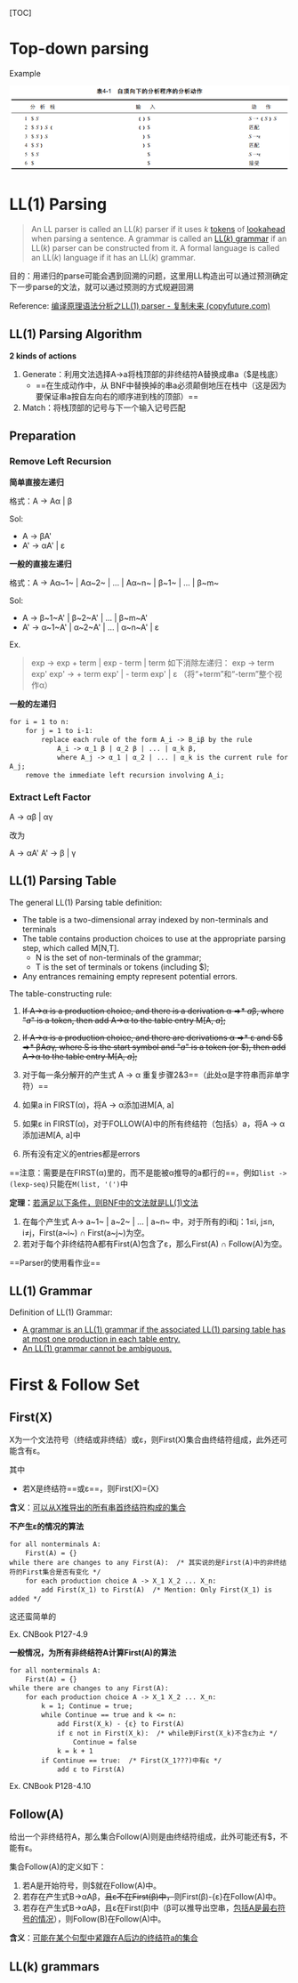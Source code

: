 [TOC]

# Top-down parsing

Example

![](assets/image-20210508180208470.png)

# LL(1) Parsing

> An LL parser is called an LL(*k*) parser if it uses *k* [tokens](https://en.wikipedia.org/wiki/Token_(parser)) of [lookahead](https://en.wikipedia.org/wiki/Parsing#Lookahead) when parsing a sentence. A grammar is called an [LL(*k*) grammar](https://en.wikipedia.org/wiki/LL_grammar) if an LL(*k*) parser can be constructed from it. A formal language is called an LL(*k*) language if it has an LL(*k*) grammar.

目的：用递归的parse可能会遇到回溯的问题，这里用LL构造出可以通过预测确定下一步parse的文法，就可以通过预测的方式规避回溯

Reference: [编译原理语法分析之LL(1) parser - 复制未来 (copyfuture.com)](https://copyfuture.com/blogs-details/20200709094254303w0gyxbowfalywr7)

## LL(1) Parsing Algorithm

**2 kinds of actions**

1. Generate：利用文法选择A→a将栈顶部的非终结符A替换成串a（$是栈底）
    * ==在生成动作中，从 BNF中替换掉的串a必须颠倒地压在栈中（这是因为要保证串a按自左向右的顺序进到栈的顶部）==
2. Match：将栈顶部的记号与下一个输入记号匹配

## Preparation

### Remove Left Recursion

**简单直接左递归**

格式：A -> Aα | β

Sol:

* A -> βA'
* A' -> αA' | ε

**一般的直接左递归**

格式：A -> Aα~1~ | Aα~2~ | ... | Aα~n~ | β~1~ | ... | β~m~

Sol:

* A -> β~1~A' | β~2~A' | ... | β~m~A'
* A' -> α~1~A' | α~2~A' | ... | α~n~A' | ε

Ex.

> exp -> exp + term | exp - term | term
> 如下消除左递归：
> exp -> term exp'
> exp' -> + term exp' | - term exp' | ε （将“+term”和“-term”整个视作α）

**一般的左递归**

```pseudocode
for i = 1 to n:
    for j = 1 to i-1:
        replace each rule of the form A_i -> B_iβ by the rule
            A_i -> α_1 β | α_2 β | ... | α_k β,
            where A_j -> α_1 | α_2 | ... | α_k is the current rule for A_j;
    remove the immediate left recursion involving A_i;
```

### Extract Left Factor

A -> αβ | αγ

改为

A -> αA'
A' -> β | γ

## LL(1) Parsing Table

The general LL(1) Parsing table definition:

* The table is a two-dimensional array indexed by non-terminals and terminals
* The table contains production choices to use at the appropriate parsing step, which called M[N,T].
    * N is the set of non-terminals of the grammar;
    * T is the set of terminals or tokens (including $);
* Any entrances remaining empty represent potential errors.



The table-constructing rule:

1. ~~If A→α is a production choice, and there is a derivation α =>\* *a*β, where "*a*" is a token, then add A→α to the table entry M[A, *a*];~~
2. ~~If A→α is a production choice, and there are derivations α =>\* ε  and   S\$ =>\* βA*a*γ, where S is the start symbol and "*a*" is a token (or \$), then add A→α to the table entry M[A, *a*];~~



1. 对于每一条分解开的产生式 A → α 重复步骤2&3==（此处α是字符串而非单字符）==
2. 如果a in FIRST(α)，将A → α添加进M[A, a]
3. 如果ε in FIRST(α)，对于FOLLOW(A)中的所有终结符（包括`$`）a，将A → α添加进M\[A, a\]中
4. 所有没有定义的entries都是errors



==注意：需要是在FIRST(α)里的，而不是能被α推导的a都行的==，例如`list -> (lexp-seq)`只能在`M(list, '(')`中



**定理：**<u>若满足以下条件，则BNF中的文法就是LL(1)文法</u>

1. 在每个产生式 A→ a~1~ | a~2~ | ... | a~n~ 中，对于所有的i和j：1≤i, j≤n, i≠j，First(a~i~) ∩ First(a~j~)为空。
2. 若对于每个非终结符A都有First(A)包含了ε，那么First(A) ∩ Follow(A)为空。



==Parser的使用看作业==

## LL(1) Grammar

Definition of LL(1) Grammar:

* <u>A grammar is an LL(1) grammar if the associated LL(1) parsing table has at most one production in each table entry.</u>
* <u>An LL(1) grammar cannot be ambiguous.</u>

# First & Follow Set

## First(X)

X为一个文法符号（终结或非终结）或ε，则First(X)集合由终结符组成，此外还可能含有ε。

其中

* 若X是终结符==或ε==，则First(X)={X}



**含义**：<u>可以从X推导出的所有串首终结符构成的集合</u>



**不产生ε的情况的算法**

```pseudocode
for all nonterminals A:
    First(A) = {}
while there are changes to any First(A):  /* 其实说的是First(A)中的非终结符的First集合是否有变化 */
    for each production choice A -> X_1 X_2 ... X_n:
        add First(X_1) to First(A)  /* Mention: Only First(X_1) is added */
```

这还蛮简单的

Ex. CNBook P127-4.9



**一般情况，为所有非终结符A计算First(A)的算法**

```pseudocode
for all nonterminals A:
    First(A) = {}
while there are changes to any First(A):
    for each production choice A -> X_1 X_2 ... X_n:
        k = 1; Continue = true;
        while Continue == true and k <= n:
            add First(X_k) - {ε} to First(A)
            if ε not in First(X_k):  /* while到First(X_k)不含ε为止 */
                Continue = false
            k = k + 1
        if Continue == true:  /* First(X_1???)中有ε */
            add ε to First(A)
```

Ex. CNBook P128-4.10

## Follow(A)

给出一个非终结符A，那么集合Follow(A)则是由终结符组成，此外可能还有\$，不能有ε。

集合Follow(A)的定义如下：

1. 若A是开始符号，则\$就在Follow(A)中。
2. 若存在产生式B→αAβ，~~且ε不在First(β)中，~~则First(β)-{ε}在Follow(A)中。
3. 若存在产生式B→αAβ，且ε在First(β)中（β可以推导出空串，<u>包括A是最右符号的情况</u>），则Follow(B)在Follow(A)中。



**含义**：<u>可能在某个句型中紧跟在A后边的终结符a的集合</u>

## LL(k) grammars